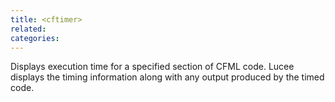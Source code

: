 ```yaml
---
title: <cftimer>
related:
categories:
---
```


Displays execution time for a specified section of CFML code.
		Lucee displays the timing information along with any output produced by the timed code.